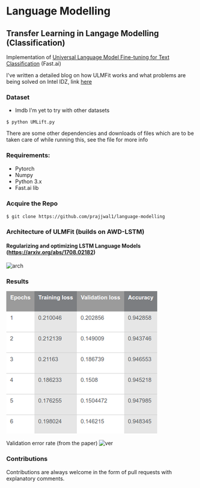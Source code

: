# Language Modelling

## Transfer Learning in Langage Modelling (Classification)
Implementation of [Universal Language Model Fine-tuning for Text Classification](https://arxiv.org/abs/1801.06146) (Fast.ai)

I've written a detailed blog on how ULMFit works and what problems are being solved on Intel IDZ, link [here](https://github.com/prajjwal1/language-modelling.git)

### Dataset 
- Imdb
I'm yet to try with other datasets
```
$ python UMLift.py
```
There are some other dependencies and downloads of files which are to be taken care of while running this, see the file for more info

### Requirements:
- Pytorch
- Numpy
- Python 3.x
- Fast.ai lib

### Acquire the Repo
```shell
$ git clone https://github.com/prajjwal1/language-modelling
```
### Architecture of ULMFit (builds on AWD-LSTM)
#### Regularizing and optimizing LSTM Language Models (https://arxiv.org/abs/1708.02182)
![arch](https://software.intel.com/sites/default/files/managed/95/b1/transfer-learning-in-natural-language-processing-figure-9.png)

### Results
![res](images/results.png)

Validation error rate (from the paper)
![ver](https://software.intel.com/sites/default/files/managed/95/b1/transfer-learning-in-natural-language-processing-figure-11.png)

### Contributions
Contributions are always welcome in the form of pull requests with explanatory comments.
